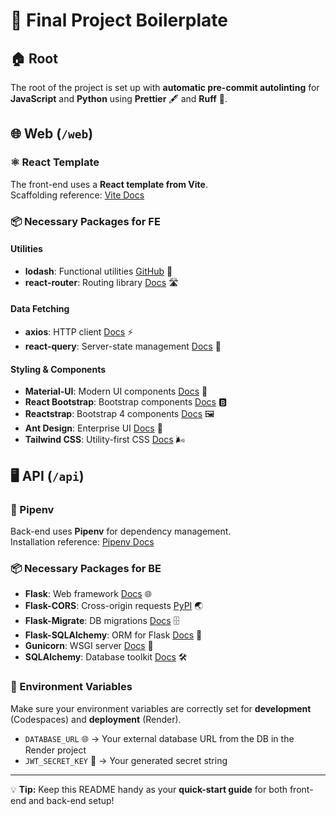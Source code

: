 # 🚀 Final Project Boilerplate

## 🏠 Root

The root of the project is set up with **automatic pre-commit autolinting** for **JavaScript** and **Python** using **Prettier** 🖋️ and **Ruff** 🐍.  

## 🌐 Web (`/web`)

### ⚛️ React Template

The front-end uses a **React template from Vite**.  
Scaffolding reference: [Vite Docs](https://vite.dev/guide/#scaffolding-your-first-vite-project)  

### 📦 Necessary Packages for FE

#### Utilities

- **lodash**: Functional utilities [GitHub](https://github.com/lodash/lodash?tab=readme-ov-file#installation) 🔧
- **react-router**: Routing library [Docs](https://reactrouter.com/start/library/installation) 🛣️

#### Data Fetching

- **axios**: HTTP client [Docs](https://axios-http.com/docs/intro) ⚡
- **react-query**: Server-state management [Docs](https://tanstack.com/query/latest/docs/framework/react/installation) 📡

#### Styling & Components

- **Material-UI**: Modern UI components [Docs](https://mui.com/material-ui/getting-started/installation) 🎨
- **React Bootstrap**: Bootstrap components [Docs](https://react-bootstrap.netlify.app/docs/getting-started/introduction) 🅱️
- **Reactstrap**: Bootstrap 4 components [Docs](https://reactstrap.github.io/?path=/docs/home-installation--page#getting-started) 🖼️
- **Ant Design**: Enterprise UI [Docs](https://ant.design/docs/react/use-with-vite) 🏢
- **Tailwind CSS**: Utility-first CSS [Docs](https://tailwindcss.com/docs/installation/using-vite) 🌬️

## 🖥️ API (`/api`)

### 🐍 Pipenv

Back-end uses **Pipenv** for dependency management.  
Installation reference: [Pipenv Docs](https://pipenv.pypa.io/en/latest/installation.html#preferred-installation-of-pipenv)  

### 📦 Necessary Packages for BE

- **Flask**: Web framework [Docs](https://flask.palletsprojects.com/en/stable/installation/) 🌐
- **Flask-CORS**: Cross-origin requests [PyPI](https://pypi.org/project/Flask-Cors/) 🌏
- **Flask-Migrate**: DB migrations [Docs](https://flask-migrate.readthedocs.io/en/latest/#installation) 🗄️
- **Flask-SQLAlchemy**: ORM for Flask [Docs](https://flask-sqlalchemy.readthedocs.io/en/stable/quickstart/#installation) 🐘
- **Gunicorn**: WSGI server [Docs](https://gunicorn.org/) 🚀
- **SQLAlchemy**: Database toolkit [Docs](https://docs.sqlalchemy.org/en/20/intro.html#installation) 🛠️

### 🔑 Environment Variables

Make sure your environment variables are correctly set for **development** (Codespaces) and **deployment** (Render).  

- `DATABASE_URL` 🌐 → Your external database URL from the DB in the Render project 
- `JWT_SECRET_KEY` 🔑 → Your generated secret string  

---

💡 **Tip:** Keep this README handy as your **quick-start guide** for both front-end and back-end setup!  
